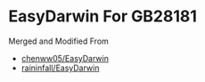 # EasyDarwin For GB28181

Merged and Modified From 

+ [chenww05/EasyDarwin](https://github.com/chenww05/EasyDarwin)
+ [raininfall/EasyDarwin](https://github.com/raininfall/EasyDarwin)
